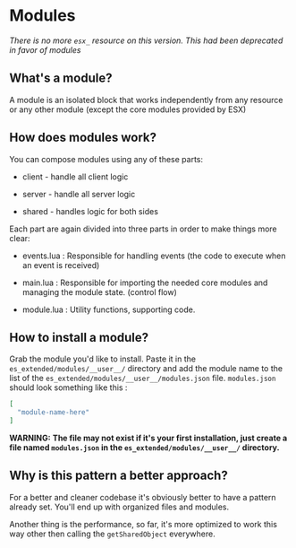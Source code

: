 # Modules 
*_There is no more `esx_` resource on this version. This had been deprecated in favor of modules_*

## What's a module?
A module is an isolated block that works independently from any resource or any other module (except the core modules provided by ESX)

## How does modules work?
You can compose modules using any of these parts:

- client - handle all client logic

- server - handle all server logic 

- shared - handles logic for both sides

Each part are again divided into three parts in order to make things more clear:

- events.lua : Responsible for handling events (the code to execute when an event is received)

- main.lua : Responsible for importing the needed core modules and managing the module state. (control flow)

- module.lua : Utility functions, supporting code.

## How to install a module?
Grab the module you'd like to install. Paste it in the `es_extended/modules/__user__/` directory and add the module name to the list of the `es_extended/modules/__user__/modules.json` file. `modules.json` should look something like this :

```json
[
  "module-name-here"
]
```

**__WARNING:__** __The file may not exist if it's your first installation, just create a file named `modules.json` in the `es_extended/modules/__user__/` directory.__

## Why is this pattern a better approach?
For a better and cleaner codebase it's obviously better to have a pattern already set. You'll end up with organized files and modules.

Another thing is the performance, so far, it's more optimized to work this way other then calling the `getSharedObject` everywhere.